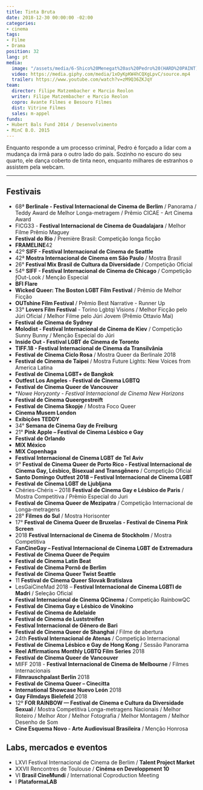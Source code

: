 ```yaml
---
title: Tinta Bruta
date: 2018-12-30 00:00:00 -02:00
categories:
- cinema
tags:
- Filme
- Drama
position: 32
lang: pt
media:
  image: "/assets/media/6-Shico%20Menegat%20as%20Pedro%20(HARD%20PAINT).jpg"
  video: https://media.giphy.com/media/1xOyKpKW4hCQXgLpvC/source.mp4
  trailer: https://www.youtube.com/watch?v=zM9Q36ZKJqY
team:
  director: Filipe Matzembacher e Marcio Reolon
  writer: Filipe Matzembacher e Marcio Reolon
  copro: Avante Filmes e Besouro Filmes
  dist: Vitrine Filmes
  sales: m-appel
funds:
- Hubert Bals Fund 2014 / Desenvolvimento
- MinC B.O. 2015
---
```


Enquanto responde a um processo criminal, Pedro é forçado a lidar com a mudança da irmã para o outro lado do país. Sozinho no escuro do seu quarto, ele dança coberto de tinta neon, enquanto milhares de estranhos o assistem pela webcam.

---

## Festivais
* 68ª **Berlinale - Festival Internacional de Cinema de Berlim** / Panorama / Teddy Award de Melhor Longa-metragem / Prêmio CICAE - Art Cinema Award
* FICG33 - **Festival Internacional de Cinema de Guadalajara** / Melhor Filme Prêmio Maguey
* **Festival do Rio** / Première Brasil: Competição longa ficção
* **FRAMELINE**42
* 42º **SIFF - Festival Internacional de Cinema de Seattle**
* 42ª **Mostra Internacional de Cinema em São Paulo** / Mostra Brasil
* 26° **Festival Mix Brasil de Cultura da Diversidade** / Competição Oficial
* 54º **SIFF - Festival Internacional de Cinema de Chicago** / Competição ƒOut-Look / Menção Especial
* **BFI Flare**
* **Wicked Queer: The Boston LGBT Film Festival** / Prêmio de Melhor Ficção
* **OUTshine Film Festival** / Prêmio Best Narrative - Runner Up
* 33° **Lovers Film Festival** - Torino Lgbtqi Visions / Melhor Ficção pelo Júri Oficial / Melhor Filme pelo Júri Jovem (Prêmio Ottavio Mai)
* **Festival de Cinema de Sydney**
* **Molodist - Festival Internacional de Cinema de Kiev** / Competição Sunny Bunny / Menção Especial do Júri
* **Inside Out - Festival LGBT de Cinema de Toronto**
* **TIFF.18 - Festival Internacional de Cinema da Transilvânia**
* **Festival de Cinema Ciclo Rosa** / Mostra Queer da Berlinale 2018
* **Festival de Cinema de Taipei** / Mostra Future Lights: New Voices from America Latina
* **Festival de Cinema LGBT+ de Bangkok**
* **Outfest Los Angeles - Festival de Cinema LGBTQ**
* **Festival de Cinema Queer de Vancouver**
* **Nowe Horyzonty - Festival Internacional de Cinema New Horizons*
* **Festival de Cinema Queergestreift**
* **Festival de Cinema Skopje** / Mostra Foco Queer
* **Cinema Musem London**
* **Exibições TEDDY**
* 34° **Semana de Cinema Gay de Freiburg**
* 21° **Pink Apple – Festival de Cinema Lésbico e Gay**
* **Festival de Orlando**
* **MIX México**
* **MIX Copenhaga**
* **Festival Internacional de Cinema LGBT de Tel Aviv**
* 9° **Festival de Cinema Queer de Porto Rico - Festival Internacional de Cinema Gay, Lésbico, Bisexual and Transgênero** / Competição Oficial
* **Santo Domingo Outfest 2018 – Festival Internacional de Cinema LGBT**
* **Festival de Cinema LGBT de Ljubljana**
* Chéries-Chéris – 2018 **Festival de Cinema Gay e Lésbico de Paris** / Mostra Competitiva / Prêmio Especial do Juri
* **Festival de Cinema Queer de Mezipatra** / Competição Internacional de Longa-metragens
* 28° **Filmes do Sul** / Mostra Horisonter
* 17° **Festival de Cinema Queer de Bruxelas - Festival de Cinema Pink Screen**
* 2018 **Festival Internacional de Cinema de Stockholm** / Mostra Competitiva
* **FanCineGay – Festival Internacional de Cinema LGBT de Extremadura**
* **Festival de Cinema Queer de Pequim**
* **Festival de Cinema Latin Beat**
* **Festival de Cinema Pornô de Berlim**
* **Festival de Cinema Queer Twist Seattle**
* 11 **Festival de Cinema Queer Slovak Bratislava**
* LesGaiCineMad 2018 – **Festival Internacional de Cinema LGBTI de Madri** / Seleção Oficial
* **Festival Internacional de Cinema QCinema** / Competição RainbowQC
* **Festival de Cinema Gay e Lésbico de Vinokino**
* **Festival de Cinema de Adelaide**
* **Festival de Cinema de Luststreifen**
* **Festival Internacional de Gênero de Bari**
* **Festival de Cinema Queer de Shanghai** / Filme de abertura
* 24th **Festival Internacional de Atenas** / Competição Internacional
* **Festival de Cinema Lésbico e Gay de Hong Kong** / Sessão Panorama
* **Reel Affirmations Monthly LGBTQ Film Series** 2018
* **Festival de Cinema Queer de Vancouver**
* MIFF 2018 - **Festival Internacional de Cinema de Melbourne** / Filmes Internacionais
* **Filmrauschpalast Berlin** 2018
* **Festival de Cinema Queer – Cinecitta**
* **International Showcase Nuevo León** 2018
* **Gay Filmdays Bielefeld** 2018
* 12º **FOR RAINBOW — Festival de Cinema e Cultura da Diversidade Sexual** / Mostra Competitiva Longa-metragens Nacionais / Melhor Roteiro / Melhor Ator / Melhor Fotografia / Melhor Montagem / Melhor Desenho de Som
* **Cine Esquema Novo - Arte Audiovisual Brasileira** / Menção Honrosa 

## Labs, mercados e eventos
* LXVI Festival Internacional de Cinema de Berlim / **Talent Project Market**
* XXVII Rencontres de Toulouse / **Cinéma en Developpment 10**
* VI **Brasil CineMundi** / International Coproduction Meeting
* I **PlataformaLAB**
